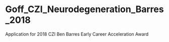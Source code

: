# Goff_CZI_Neurodegeneration_Barres_2018
Application for 2018 CZI Ben Barres Early Career Acceleration Award
